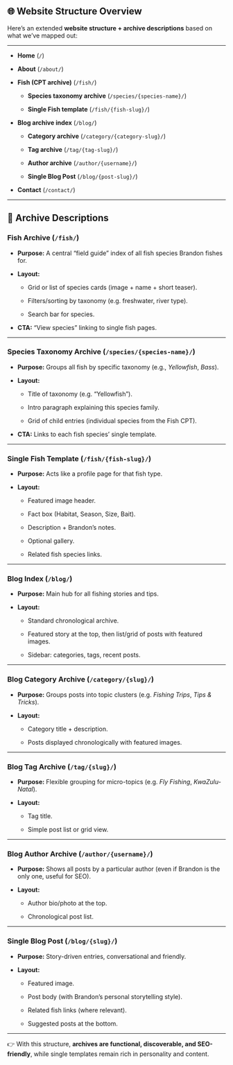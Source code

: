 ## **🌐 Website Structure Overview**

Here’s an extended **website structure \+ archive descriptions** based on what we’ve mapped out:

---

* **Home** (`/`)

* **About** (`/about/`)

* **Fish (CPT archive)** (`/fish/`)

  * **Species taxonomy archive** (`/species/{species-name}/`)

  * **Single Fish template** (`/fish/{fish-slug}/`)

* **Blog archive index** (`/blog/`)

  * **Category archive** (`/category/{category-slug}/`)

  * **Tag archive** (`/tag/{tag-slug}/`)

  * **Author archive** (`/author/{username}/`)

  * **Single Blog Post** (`/blog/{post-slug}/`)

* **Contact** (`/contact/`)

---

## **📂 Archive Descriptions**

### **Fish Archive (`/fish/`)**

* **Purpose:** A central “field guide” index of all fish species Brandon fishes for.

* **Layout:**

  * Grid or list of species cards (image \+ name \+ short teaser).

  * Filters/sorting by taxonomy (e.g. freshwater, river type).

  * Search bar for species.

* **CTA:** “View species” linking to single fish pages.

---

### **Species Taxonomy Archive (`/species/{species-name}/`)**

* **Purpose:** Groups all fish by specific taxonomy (e.g., *Yellowfish*, *Bass*).

* **Layout:**

  * Title of taxonomy (e.g. “Yellowfish”).

  * Intro paragraph explaining this species family.

  * Grid of child entries (individual species from the Fish CPT).

* **CTA:** Links to each fish species’ single template.

---

### **Single Fish Template (`/fish/{fish-slug}/`)**

* **Purpose:** Acts like a profile page for that fish type.

* **Layout:**

  * Featured image header.

  * Fact box (Habitat, Season, Size, Bait).

  * Description \+ Brandon’s notes.

  * Optional gallery.

  * Related fish species links.

---

### **Blog Index (`/blog/`)**

* **Purpose:** Main hub for all fishing stories and tips.

* **Layout:**

  * Standard chronological archive.

  * Featured story at the top, then list/grid of posts with featured images.

  * Sidebar: categories, tags, recent posts.

---

### **Blog Category Archive (`/category/{slug}/`)**

* **Purpose:** Groups posts into topic clusters (e.g. *Fishing Trips*, *Tips & Tricks*).

* **Layout:**

  * Category title \+ description.

  * Posts displayed chronologically with featured images.

---

### **Blog Tag Archive (`/tag/{slug}/`)**

* **Purpose:** Flexible grouping for micro-topics (e.g. *Fly Fishing*, *KwaZulu-Natal*).

* **Layout:**

  * Tag title.

  * Simple post list or grid view.

---

### **Blog Author Archive (`/author/{username}/`)**

* **Purpose:** Shows all posts by a particular author (even if Brandon is the only one, useful for SEO).

* **Layout:**

  * Author bio/photo at the top.

  * Chronological post list.

---

### **Single Blog Post (`/blog/{slug}/`)**

* **Purpose:** Story-driven entries, conversational and friendly.

* **Layout:**

  * Featured image.

  * Post body (with Brandon’s personal storytelling style).

  * Related fish links (where relevant).

  * Suggested posts at the bottom.

---

👉 With this structure, **archives are functional, discoverable, and SEO-friendly**, while single templates remain rich in personality and content.

